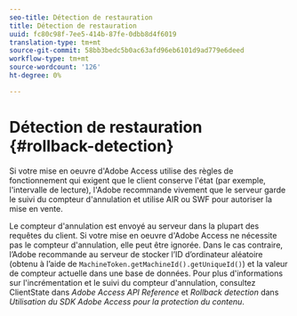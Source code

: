 ```yaml
---
seo-title: Détection de restauration
title: Détection de restauration
uuid: fc80c98f-7ee5-414b-87fe-0dbb8d4f6019
translation-type: tm+mt
source-git-commit: 58bb3bedc5b0ac63afd96eb6101d9ad779e6deed
workflow-type: tm+mt
source-wordcount: '126'
ht-degree: 0%

---
```



# Détection de restauration {#rollback-detection}

Si votre mise en oeuvre d&#39;Adobe Access utilise des règles de fonctionnement qui exigent que le client conserve l&#39;état (par exemple, l&#39;intervalle de lecture), l&#39;Adobe recommande vivement que le serveur garde le suivi du compteur d&#39;annulation et utilise AIR ou SWF pour autoriser la mise en vente.

Le compteur d&#39;annulation est envoyé au serveur dans la plupart des requêtes du client. Si votre mise en oeuvre d&#39;Adobe Access ne nécessite pas le compteur d&#39;annulation, elle peut être ignorée. Dans le cas contraire, l’Adobe recommande au serveur de stocker l’ID d’ordinateur aléatoire (obtenu à l’aide de `MachineToken.getMachineId().getUniqueId()`) et la valeur de compteur actuelle dans une base de données. Pour plus d&#39;informations sur l&#39;incrémentation et le suivi du compteur d&#39;annulation, consultez ClientState dans *Adobe Access API Reference* et *Rollback detection* dans *Utilisation du SDK Adobe Access pour la protection du contenu*.
